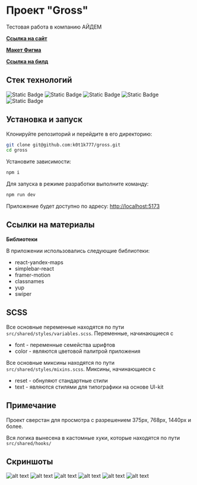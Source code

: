 # Проект "Gross"

Тестовая работа в компанию АЙДЕМ

[**Ссылка на сайт**](https://k0t1k777.github.io/gross/)

[**Макет Фигма**](https://www.figma.com/design/pHG1CEk8CHKHDd9Zxk9XcT/%D0%A2%D0%B5%D1%81%D1%82%D0%BE%D0%B2%D0%BE%D0%B5-%D0%B7%D0%B0%D0%B4%D0%B0%D0%BD%D0%B8%D0%B5?node-id=46-417&node-type=frame&t=jyG2swpKhEDTlzZI-0)

[**Ссылка на билд**](https://github.com/k0t1k777/gross)

## Стек технологий

![Static Badge](https://img.shields.io/badge/react-20232a?style=for-the-badge&logo=react)
![Static Badge](https://img.shields.io/badge/typescript-3178c6?style=for-the-badge&logo=typescript&logoColor=white)
![Static Badge](https://img.shields.io/badge/react_router-faf9f6?style=for-the-badge&logo=react%20router)
![Static Badge](https://img.shields.io/badge/scss-hotpink?style=for-the-badge&logo=sass&logoColor=white)
![Static Badge](https://img.shields.io/badge/html5-e34c26?style=for-the-badge&logo=html5&logoColor=white)

## Установка и запуск

Клонируйте репозиторий и перейдите в его директорию:

```bash
git clone git@github.com:k0t1k777/gross.git
cd gross
```

Установите зависимости:

```bash
npm i
```

Для запуска в режиме разработки выполните команду:

```bash
npm run dev
```

Приложение будет доступно по адресу: [http://localhost:5173](http://localhost:5173/)

## Ссылки на материалы

**Библиотеки**

В приложении использовались следующие библиотеки:

- react-yandex-maps
- simplebar-react
- framer-motion
- classnames
- yup
- swiper

## SCSS

Все основные переменные находятся по пути `src/shared/styles/variables.scss`. Переменные, начинающиеся с

- font - переменные семейства шрифтов
- color - являются цветовой палитрой приложения

Все основные миксины находятся по пути `src/shared/styles/mixins.scss`. Миксины, начинающиеся с

- reset - обнуляют стандартные стили
- text - являются стилями для типографики на основе UI-kit

## Примечание

Проект сверстан для просмотра c разрешением 375px, 768px, 1440px и более.

Вся логика вынесена в кастомные хуки, которые находятся по пути `src/shared/hooks/`

## Скриншоты

![alt text](./src/shared/assets/screenshots/1.JPG)
![alt text](./src/shared/assets/screenshots/2.JPG)
![alt text](./src/shared/assets/screenshots/3.JPG)
![alt text](./src/shared/assets/screenshots/7.JPG)
![alt text](./src/shared/assets/screenshots/5.JPG)
![alt text](./src/shared/assets/screenshots/6.JPG)
